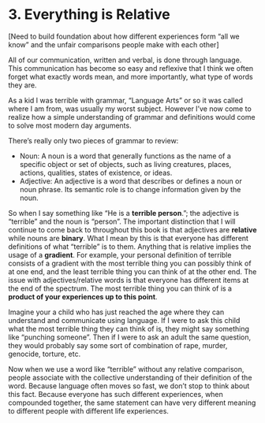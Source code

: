 # 3. Everything is Relative 

[Need to build foundation about how different experiences form “all we know” and the unfair comparisons people make with each other]

All of our communication, written and verbal, is done through language. This communication has become so easy and reflexive that I think we often forget what exactly words mean, and more importantly, what type of words they are. 

As a kid I was terrible with grammar, “Language Arts” or so it was called where I am from, was usually my worst subject. However I’ve now come to realize how a simple understanding of grammar and definitions would come to solve most modern day arguments. 

There’s really only two pieces of grammar to review: 
- Noun: A noun is a word that generally functions as the name of a specific object or set of objects, such as living creatures, places, actions, qualities, states of existence, or ideas.
- Adjective: An adjective is a word that describes or defines a noun or noun phrase. Its semantic role is to change information given by the noun.

So when I say something like “He is a **terrible person**.”; the adjective is “terrible” and the noun is “person”. The important distinction that I will continue to come back to throughout this book is that adjectives are **relative** while nouns are **binary**. What I mean by this is that everyone has different definitions of what “terrible” is to them. Anything that is relative implies the usage of a **gradient**. For example, your personal definition of terrible consists of a gradient with the most terrible thing you can possibly think of at one end, and the least terrible thing you can think of at the other end. The issue with adjectives/relative words is that everyone has different items at the end of the spectrum. The most terrible thing you can think of is a **product of your experiences up to this point**. 

Imagine your a child who has just reached the age where they can understand and communicate using language. If I were to ask this child what the most terrible thing they can think of is, they might say something like “punching someone”. Then if I were to ask an adult the same question, they would probably say some sort of combination of rape, murder, genocide, torture, etc. 

Now when we use a word like “terrible” without any relative comparison, people associate with the collective understanding of their definition of the word. Because language often moves so fast, we don’t stop to think about this fact. Because everyone has such different experiences, when compounded together, the same statement can have very different meaning to different people with different life experiences. 
